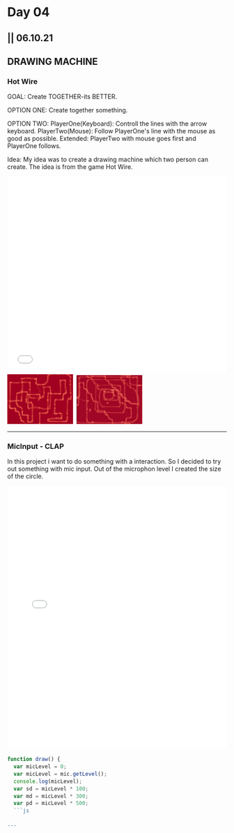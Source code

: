 # Day 04

## || 06.10.21

## DRAWING MACHINE

### Hot Wire

GOAL: Create TOGETHER-its BETTER.

OPTION ONE:
Create together something.

OPTION TWO:
PlayerOne(Keyboard): Controll the lines with the arrow keyboard.
PlayerTwo(Mouse): Follow PlayerOne's line with the mouse as good as possible.
Extended: PlayerTwo with mouse goes first and PlayerOne follows.

Idea: My idea was to create a drawing machine which two person can create. The idea is from the game Hot Wire.

<iframe src="../content/day04/01/embed.html" width="100%" height="450" frameborder="no"></iframe>

<img src="../content/day04/01/hotWire.png" width="30%">
<img src="../content/day04/01/hello.png" width="0%">
<img src="../content/day04/01/buddyArt.png" width="30%">

---

### MicInput - CLAP

In this project i want to do something with a interaction. So I decided to try out something with mic input.
Out of the microphon level I created the size of the circle.

<iframe src="../content/day04/02/embed.html" width="100%" height="600" frameborder="no"></iframe>

````js
function draw() {
  var micLevel = 0;
  var micLevel = mic.getLevel();
  console.log(micLevel);
  var sd = micLevel * 100;
  var md = micLevel * 300;
  var pd = micLevel * 500;
  ```js

---
````
